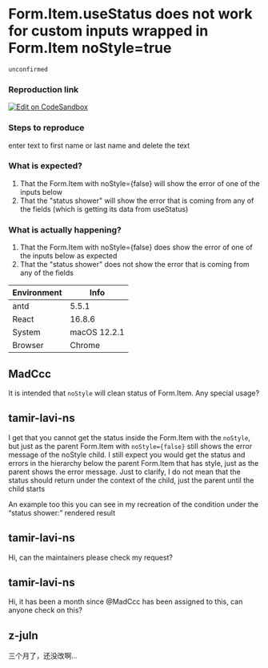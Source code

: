 # Form.Item.useStatus does not work for custom inputs wrapped in Form.Item noStyle=true

`unconfirmed`

### Reproduction link

[![Edit on CodeSandbox](https://codesandbox.io/static/img/play-codesandbox.svg)](https://codesandbox.io/s/antd-reproduction-template-forked-ylspzx?file=/index.js)

### Steps to reproduce

enter text to first name or last name and delete the text

### What is expected?

1. That the Form.Item with noStyle={false} will show the error of one of the inputs below
2. That the "status shower" will show the error that is coming from any of the fields (which is getting its data from useStatus)

### What is actually happening?

1. That the Form.Item with noStyle={false} does show the error of one of the inputs below as expected
2. That the "status shower" does not show the error that is coming from any of the fields

| Environment | Info         |
| ----------- | ------------ |
| antd        | 5.5.1        |
| React       | 16.8.6       |
| System      | macOS 12.2.1 |
| Browser     | Chrome       |

<!-- generated by ant-design-issue-helper. DO NOT REMOVE -->

## MadCcc

It is intended that `noStyle` will clean status of Form.Item. Any special usage?

## tamir-lavi-ns

I get that you cannot get the status inside the Form.Item with the `noStyle`, but just as the parent Form.Item with `noStyle={false}` still shows the error message of the noStyle child. I still expect you would get the status and errors in the hierarchy below the parent Form.Item that has style, just as the parent shows the error message. Just to clarify, I do not mean that the status should return under the context of the child, just the parent until the child starts

An example too this you can see in my recreation of the condition under the “status shower:” rendered result

## tamir-lavi-ns

Hi, can the maintainers please check my request?

## tamir-lavi-ns

Hi, it has been a month since @MadCcc has been assigned to this, can anyone check on this?

## z-juln

三个月了，还没改啊...
